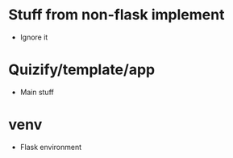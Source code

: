 # Stuff from non-flask implement
- Ignore it

# Quizify/template/app
- Main stuff

# venv
- Flask environment 